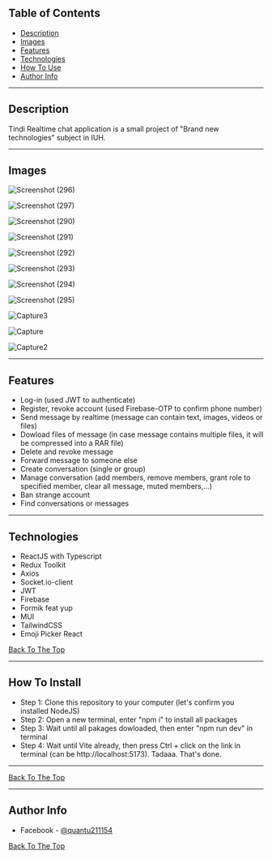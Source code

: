 ## Table of Contents

- [Description](#description)
- [Images](#images)
- [Features](#features)
- [Technologies](#technologies)
- [How To Use](#how-to-install)
- [Author Info](#author-info)

---

## Description

Tindi Realtime chat application is a small project of "Brand new technologies" subject in IUH.

---

## Images

![Screenshot (296)](https://user-images.githubusercontent.com/69999366/202864920-85077a1f-6b4d-4718-9c25-0c2d2ca794c6.png)

![Screenshot (297)](https://user-images.githubusercontent.com/69999366/202864927-82e924ec-0ed4-4f94-ac95-739f172a7935.png)

![Screenshot (290)](https://user-images.githubusercontent.com/69999366/202864936-edbafd67-54a2-41d9-b858-b4a7d41c2f12.png)

![Screenshot (291)](https://user-images.githubusercontent.com/69999366/202864940-f9e7d9af-d900-4c3d-9134-6ae0f00ceb21.png)

![Screenshot (292)](https://user-images.githubusercontent.com/69999366/202864943-d96e3d69-0771-4e1e-b493-b482f1a44a6b.png)

![Screenshot (293)](https://user-images.githubusercontent.com/69999366/202864953-29350e7c-1ace-4f59-998d-bdc83d33e6b1.png)

![Screenshot (294)](https://user-images.githubusercontent.com/69999366/202864957-62f49e21-a45a-4db0-8597-b608a1715848.png)

![Screenshot (295)](https://user-images.githubusercontent.com/69999366/202864960-4ef4d6d4-a307-447d-b333-e4c1bcf132d6.png)

![Capture3](https://user-images.githubusercontent.com/69999366/202865485-417204e2-7166-4264-8968-b3f3a57434b6.PNG)

![Capture](https://user-images.githubusercontent.com/69999366/202865488-f5c612b2-553f-47c7-9351-8b838a3abb95.PNG)

![Capture2](https://user-images.githubusercontent.com/69999366/202865491-b56ab474-0cc5-40df-a13e-b4e881420b98.PNG)

---
## Features

- Log-in (used JWT to authenticate)
- Register, revoke account (used Firebase-OTP to confirm phone number)
- Send message by realtime (message can contain text, images, videos or files)
- Dowload files of message (in case message contains multiple files, it will be compressed into a RAR file)
- Delete and revoke message
- Forward message to someone else
- Create conversation (single or group)
- Manage conversation (add members, remove members, grant role to specified member, clear all message, muted members,...)
- Ban strange account
- Find conversations or messages

---

## Technologies

- ReactJS with Typescript
- Redux Toolkit
- Axios
- Socket.io-client
- JWT
- Firebase
- Formik feat yup
- MUI
- TailwindCSS
- Emoji Picker React

[Back To The Top](#read-me-template)

---

## How To Install

- Step 1: Clone this repository to your computer (let's confirm you installed NodeJS)
- Step 2: Open a new terminal, enter "npm i" to install all packages
- Step 3: Wait until all pakages dowloaded, then enter "npm run dev" in terminal
- Step 4: Wait until Vite already, then press Ctrl + click on the link in terminal (can be http://localhost:5173). Tadaaa. That's done.

---

[Back To The Top](#read-me-template)

---

## Author Info

- Facebook - [@quantu211154](https://www.facebook.com/quan.tu.96558061/)

[Back To The Top](#read-me-template)
